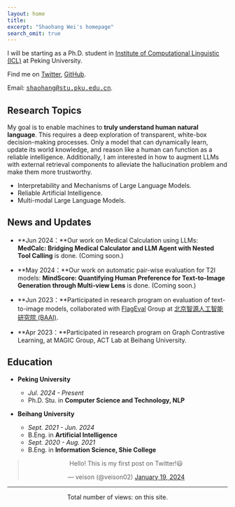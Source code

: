 ```yaml
---
layout: home
title: 
excerpt: "Shaohang Wei's homepage"
search_omit: true
---
```


<!-- I am a senior student in Artificial Intelligence at **Beihang University**. Starting from the fall of 2024, I will officially enroll as a Ph.D. student in [Institute of Computational Linguistic (ICL)](https://icl.pku.edu.cn) at **Peking University**.  -->

I will be starting as a Ph.D. student in [Institute of Computational Linguistic (ICL)](https://icl.pku.edu.cn) at Peking University.

Find me on [Twitter](https://twitter.com/veison02), [GitHub](https://github.com/sylvain-wei).

Email: <span style="font-family: 'Courier New', Courier, monospace;">shaohang@stu.pku.edu.cn</span>.
<!-- I will continue to update my blogs on the web with my technical insights and personal reflections. Your support and attention are greatly appreciated! If you are interested in any aspect of me, please feel free to reach out to me via **email** - *weish@buaa.edu.cn* or **WeChat** - *sylvain4ai*.  -->

## Research Topics

<!-- *<font color='blue'>[Highlight]</font> I am actively looking for a research internship opportunity in NLP/LLM from Mar to Aug 2024. Please contact me if you have any leads!* -->
My goal is to enable machines to **truly understand human natural language**. This requires a deep exploration of transparent, white-box decision-making processes. Only a model that can dynamically learn, update its world knowledge, and reason like a human can function as a reliable intelligence. Additionally, I am interested in how to augment LLMs with external retrieval components to alleviate the hallucination problem and make them more trustworthy.

- Interpretability and Mechanisms of Large Language Models.
- Reliable Artificial Intelligence.
- Multi-modal Large Language Models.

## News and Updates

- **Jun 2024：**Our work on Medical Calculation using LLMs: **MedCalc: Bridging Medical Calculator and LLM Agent with Nested Tool Calling** is done. (Coming soon.)

- **May 2024：**Our work on automatic pair-wise evaluation for T2I models: **MindScore: Quantifying Human Preference for Text-to-Image Generation through Multi-view Lens** is done. (Coming soon.)

- **Jun 2023：**Participated in research program on evaluation of text-to-image models, collaborated with [FlagEval](https://github.com/FlagOpen/FlagEval) Group at [北京智源人工智能研究院 (BAAI)](https://www.baai.ac.cn/).


- **Apr 2023：**Participated in research program on Graph Contrastive Learning, at MAGIC Group, ACT Lab at Beihang University.

## Education

- **Peking University**
  - *Jul. 2024 - Present* 
  - Ph.D. Stu. in **Computer Science and Technology, NLP**

- **Beihang University**
  - *Sept. 2021 - Jun. 2024* 
  - B.Eng. in **Artificial Intelligence**
  - *Sept. 2020 - Aug. 2021* 
  - B.Eng. in **Information Science, Shie College**

<div style="text-align: center;">
<blockquote class="twitter-tweet"><p lang="en" dir="ltr">Hello! This is my first post on Twitter!😃</p>&mdash; veison (@veison02) <a href="https://twitter.com/veison02/status/1748184433642164650?ref_src=twsrc%5Etfw">January 19, 2024</a></blockquote>
<script async src="https://platform.twitter.com/widgets.js" charset="utf-8"></script>
</div>

------

<div style="text-align: center;">
  <script async src="//busuanzi.ibruce.info/busuanzi/2.3/busuanzi.pure.mini.js"></script>
  <span id="busuanzi_container_site_pv">Total number of views:<font color='blue'> <span id="busuanzi_value_site_pv"></span> </font> on this site.</span>
</div>